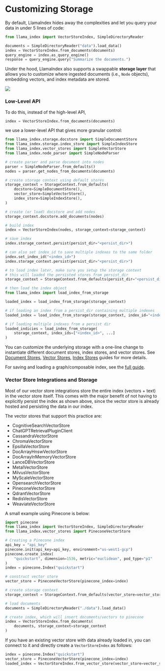 # Customizing Storage

By default, LlamaIndex hides away the complexities and let you query your data in under 5 lines of code:

```python
from llama_index import VectorStoreIndex, SimpleDirectoryReader

documents = SimpleDirectoryReader("data").load_data()
index = VectorStoreIndex.from_documents(documents)
query_engine = index.as_query_engine()
response = query_engine.query("Summarize the documents.")
```

Under the hood, LlamaIndex also supports a swappable **storage layer** that allows you to customize where ingested documents (i.e., `Node` objects), embedding vectors, and index metadata are stored.

![](/_static/storage/storage.png)

### Low-Level API

To do this, instead of the high-level API,

```python
index = VectorStoreIndex.from_documents(documents)
```

we use a lower-level API that gives more granular control:

```python
from llama_index.storage.docstore import SimpleDocumentStore
from llama_index.storage.index_store import SimpleIndexStore
from llama_index.vector_stores import SimpleVectorStore
from llama_index.node_parser import SimpleNodeParser

# create parser and parse document into nodes
parser = SimpleNodeParser.from_defaults()
nodes = parser.get_nodes_from_documents(documents)

# create storage context using default stores
storage_context = StorageContext.from_defaults(
    docstore=SimpleDocumentStore(),
    vector_store=SimpleVectorStore(),
    index_store=SimpleIndexStore(),
)

# create (or load) docstore and add nodes
storage_context.docstore.add_documents(nodes)

# build index
index = VectorStoreIndex(nodes, storage_context=storage_context)

# save index
index.storage_context.persist(persist_dir="<persist_dir>")

# can also set index_id to save multiple indexes to the same folder
index.set_index_id("<index_id>")
index.storage_context.persist(persist_dir="<persist_dir>")

# to load index later, make sure you setup the storage context
# this will loaded the persisted stores from persist_dir
storage_context = StorageContext.from_defaults(persist_dir="<persist_dir>")

# then load the index object
from llama_index import load_index_from_storage

loaded_index = load_index_from_storage(storage_context)

# if loading an index from a persist_dir containing multiple indexes
loaded_index = load_index_from_storage(storage_context, index_id="<index_id>")

# if loading multiple indexes from a persist dir
loaded_indicies = load_index_from_storage(
    storage_context, index_ids=["<index_id>", ...]
)
```

You can customize the underlying storage with a one-line change to instantiate different document stores, index stores, and vector stores.
See [Document Stores](./docstores.md), [Vector Stores](./vector_stores.md), [Index Stores](./index_stores.md) guides for more details.

For saving and loading a graph/composable index, see the [full guide](/module_guides/indexing/composability.md).

### Vector Store Integrations and Storage

Most of our vector store integrations store the entire index (vectors + text) in the vector store itself. This comes with the major benefit of not having to explicitly persist the index as shown above, since the vector store is already hosted and persisting the data in our index.

The vector stores that support this practice are:

- CognitiveSearchVectorStore
- ChatGPTRetrievalPluginClient
- CassandraVectorStore
- ChromaVectorStore
- EpsillaVectorStore
- DocArrayHnswVectorStore
- DocArrayInMemoryVectorStore
- LanceDBVectorStore
- MetalVectorStore
- MilvusVectorStore
- MyScaleVectorStore
- OpensearchVectorStore
- PineconeVectorStore
- QdrantVectorStore
- RedisVectorStore
- WeaviateVectorStore

A small example using Pinecone is below:

```python
import pinecone
from llama_index import VectorStoreIndex, SimpleDirectoryReader
from llama_index.vector_stores import PineconeVectorStore

# Creating a Pinecone index
api_key = "api_key"
pinecone.init(api_key=api_key, environment="us-west1-gcp")
pinecone.create_index(
    "quickstart", dimension=1536, metric="euclidean", pod_type="p1"
)
index = pinecone.Index("quickstart")

# construct vector store
vector_store = PineconeVectorStore(pinecone_index=index)

# create storage context
storage_context = StorageContext.from_defaults(vector_store=vector_store)

# load documents
documents = SimpleDirectoryReader("./data").load_data()

# create index, which will insert documents/vectors to pinecone
index = VectorStoreIndex.from_documents(
    documents, storage_context=storage_context
)
```

If you have an existing vector store with data already loaded in,
you can connect to it and directly create a `VectorStoreIndex` as follows:

```python
index = pinecone.Index("quickstart")
vector_store = PineconeVectorStore(pinecone_index=index)
loaded_index = VectorStoreIndex.from_vector_store(vector_store=vector_store)
```
